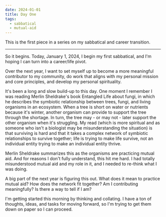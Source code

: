 ```yaml
---
date: 2024-01-01
title: Day One
tags:
  - sabbatical
  - mutual-aid
---
```


This is the first piece in a series on my sabbatical and career transition.

---

So it begins. Today, January 1, 2024, I begin my first sabbatical, and I'm hoping I can turn into a career/life pivot.

Over the next year, I want to set myself up to become a more meaningful contributor to my community, do work that aligns with my personal mission and core principles, and develop my personal spirituality.

It's been a long and slow build-up to this day. One moment I remember I was reading Merlin Sheldrake's book Entangled Life about fungi, in which he describes the symbiotic relationship between trees, fungi, and living organisms in an ecosystem. When a tree is short on water or nutrients because it's winter, another organism can provide to support the tree through the shortage. In turn, the tree may - or may not - later support the other organism when it's struggling. My read (which is more spiritual and as someone who isn't a biologist may be misunderstanding the situation) is that surviving is hard and that it takes a complex network of symbiotic relationships to survive together; life is trying to make life survive, not an individual entity trying to make an individual entity thrive.

Merlin Sheldrake summarizes this as the organisms are practicing mutual aid. And for reasons I don't fully understand, this hit me hard. I had totally misunderstood mutual aid and my role in it, and I needed to re-think what I was doing.

A big part of the next year is figuring this out. What does it mean to practice mutual aid? How does the network fit together? Am I contributing meaningfully? Is there a way to tell if I am?

I'm getting started this morning by thinking and collating. I have a ton of thoughts, ideas, and tasks for moving forward, so I'm trying to get them down on paper so I can proceed.
